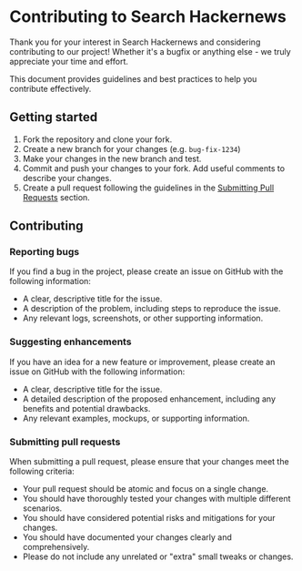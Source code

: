 # Contributing to Search Hackernews

Thank you for your interest in Search Hackernews and considering contributing to our project!
Whether it's a bugfix or anything else - we truly appreciate your time and effort.

This document provides guidelines and best practices to help you contribute effectively.

## Getting started

1. Fork the repository and clone your fork.
2. Create a new branch for your changes (e.g. `bug-fix-1234`)
3. Make your changes in the new branch and test.
4. Commit and push your changes to your fork. Add useful comments to describe your changes.
5. Create a pull request following the guidelines in the [Submitting Pull Requests](#submitting-pull-requests) section.

## Contributing

### Reporting bugs

If you find a bug in the project, please create an issue on GitHub with the following information:

- A clear, descriptive title for the issue.
- A description of the problem, including steps to reproduce the issue.
- Any relevant logs, screenshots, or other supporting information.

### Suggesting enhancements

If you have an idea for a new feature or improvement, please create an issue on GitHub with the following information:

- A clear, descriptive title for the issue.
- A detailed description of the proposed enhancement, including any benefits and potential drawbacks.
- Any relevant examples, mockups, or supporting information.

### Submitting pull requests

When submitting a pull request, please ensure that your changes meet the following criteria:

- Your pull request should be atomic and focus on a single change.
- You should have thoroughly tested your changes with multiple different scenarios.
- You should have considered potential risks and mitigations for your changes.
- You should have documented your changes clearly and comprehensively.
- Please do not include any unrelated or "extra" small tweaks or changes.